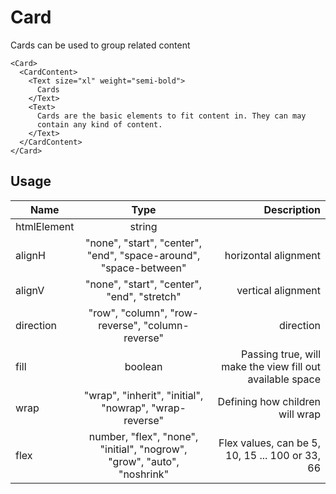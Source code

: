 <!-- 
This is an auto-generated markdown. 
You can change it in "src/Card/Card.tsx" and run build:docs to update this file.
-->
# Card
Cards can be used to group related content

```example
<Card>
  <CardContent>
    <Text size="xl" weight="semi-bold">
      Cards
    </Text>
    <Text>
      Cards are the basic elements to fit content in. They can may
      contain any kind of content.
    </Text>
  </CardContent>
</Card>
```
## Usage
| Name        | Type           | Description  |
| ----------- |:--------------:| ------------:|
|htmlElement|string|
|alignH|"none", "start", "center", "end", "space-around", "space-between"|horizontal alignment
|alignV|"none", "start", "center", "end", "stretch"|vertical alignment
|direction|"row", "column", "row-reverse", "column-reverse"|direction
|fill|boolean|Passing true, will make the view fill out available space
|wrap|"wrap", "inherit", "initial", "nowrap", "wrap-reverse"|Defining how children will wrap
|flex|number, "flex", "none", "initial", "nogrow", "grow", "auto", "noshrink"|Flex values, can be 5, 10, 15 ... 100 or 33, 66
